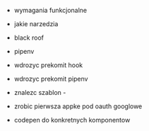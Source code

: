 - wymagania funkcjonalne
- jakie narzedzia
- black roof
- pipenv

- wdrozyc prekomit hook
- wdrozyc prekomit pipenv

- znalezc szablon - 
- zrobic pierwsza appke pod oauth googlowe
- codepen do konkretnych komponentow
